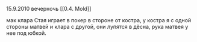 15.9.2010 вечерночь 
[[0.4. Mold]] 

мак клара
Стая играет в покер в стороне от костра, у костра я с одной стороны матвей и клара с другой, они лупятся в дёсна, рука матвея у нее под юбкой.